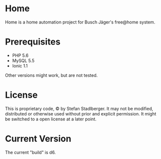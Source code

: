 # Home
Home is a home automation project for Busch Jäger's free@home system.
# Prerequisites
- PHP 5.6
- MySQL 5.5
- Ionic 1.1

Other versions might work, but are not tested.
# License
This is proprietary code, © by Stefan Stadlberger. It may not be modified, distributed or otherwise used without prior and explicit permission. It might be switched to a open license at a later point.
# Current Version
The current "build" is d6.

